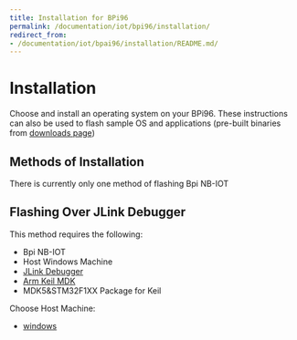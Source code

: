 ```yaml
---
title: Installation for BPi96
permalink: /documentation/iot/bpi96/installation/
redirect_from:
- /documentation/iot/bpai96/installation/README.md/
---
```

# Installation

Choose and install an operating system on your BPi96. These instructions can also be used to flash sample OS and applications (pre-built binaries from [downloads page](../downloads/))

## Methods of Installation

There is currently only one method of flashing Bpi NB-IOT

## Flashing Over JLink Debugger

This method requires the following:

- Bpi NB-IOT
- Host Windows Machine
- [JLink Debugger](https://www.segger.com/products/debug-probes/j-link/)
- [Arm Keil MDK](http://www2.keil.com/mdk5)
- MDK5&STM32F1XX Package for Keil

Choose Host Machine:
- [windows](windows.md)
